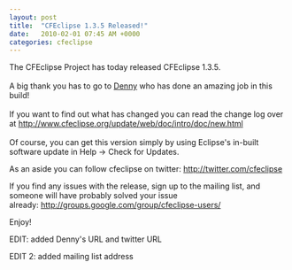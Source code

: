 ```yaml
---
layout: post
title:  "CFEclipse 1.3.5 Released!"
date:   2010-02-01 07:45 AM +0000
categories: cfeclipse
---
```

<p>The CFEclipse Project has today released CFEclipse 1.3.5.<br /><br />A big thank you has to go to <a href="http://coldshen.com/blog/">Denny</a> who has done an amazing job in this build! <br /><br />If you want to find out what has changed you can read the change log over at <a href="http://www.cfeclipse.org/update/web/doc/intro/doc/new.html">http://www.cfeclipse.org/update/web/doc/intro/doc/new.html</a><br /><br />Of course, you can get this version simply by using Eclipse's in-built software update in Help -&gt; Check for Updates. </p>
<p>As an aside you can follow cfeclipse on twitter: <a href="http://twitter.com/cfeclipse">http://twitter.com/cfeclipse</a></p>
<p>If you find any issues with the release, sign up to the mailing list, and someone will have probably solved your issue already: <a href="http://groups.google.com/group/cfeclipse-users/">http://groups.google.com/group/cfeclipse-users/</a></p>
<p>Enjoy! </p>
<p>EDIT: added Denny's URL and twitter URL</p>
<p>EDIT 2: added mailing list address</p>